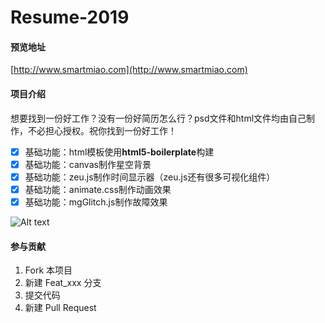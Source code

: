 # Resume-2019

#### 预览地址
[http://www.smartmiao.com](http://www.smartmiao.com)

#### 项目介绍
想要找到一份好工作？没有一份好简历怎么行？psd文件和html文件均由自己制作，不必担心授权。祝你找到一份好工作！

- [x] 基础功能：html模板使用**html5-boilerplate**构建
- [x] 基础功能：canvas制作星空背景
- [x] 基础功能：zeu.js制作时间显示器（zeu.js还有很多可视化组件）
- [x] 基础功能：animate.css制作动画效果
- [x] 基础功能：mgGlitch.js制作故障效果

![Alt text](https://raw.githubusercontent.com/hilanmiao/Resume-2019/master/Screen/screen1.jpg)

#### 参与贡献

1. Fork 本项目
2. 新建 Feat_xxx 分支
3. 提交代码
4. 新建 Pull Request